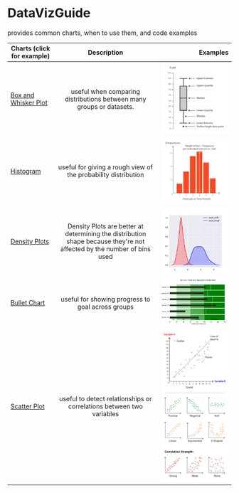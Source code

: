 # DataVizGuide
provides common charts, when to use them, and code examples
 
| Charts (click for example)        | Description   | Examples|
| ------------- |:-------------:| -----:  |
|[Box and Whisker Plot](../blob/master/box-and-whisker.ipynb)| useful when comparing distributions between many groups or datasets. | ![box_plot](box_plot.png)   |
| [Histogram](/DataVizGuide/histogram.ipynb)      | useful for giving a rough view of the probability distribution| ![histogram](histogram.png)     |
| [Density Plots](/DataVizGuide/density_plot.ipynb) | Density Plots are better at determining the distribution shape because they're not affected by the number of bins used   | ![density plot](density_plot.png)|
| [Bullet Chart](/DataVizGuide/bullet_chart.ipynb) | useful for showing progress to goal across groups | ![bullet chart](bullet_chart.png)|
| [Scatter Plot](/DataVizGuide/scatter_plot.ipynb) | useful to detect relationships or correlations between two variables | ![scatter plot](scatterplot.png)|
